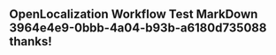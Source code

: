<properties
ms.topic="hero-topic"
ms.test1="hero-topic"
ms.test2="test"/>

## OpenLocalization Workflow Test MarkDown 3964e4e9-0bbb-4a04-b93b-a6180d735088 thanks!
